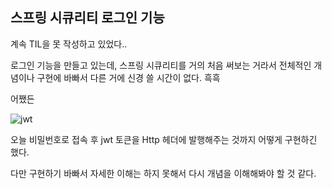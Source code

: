 ## 스프링 시큐리티 로그인 기능

계속 TIL을 못 작성하고 있었다..

로그인 기능을 만들고 있는데, 스프링 시큐리티를 거의 처음 써보는 거라서 전체적인 개념이나 구현에 바빠서 다른 거에 신경 쓸 시간이 없다. 흑흑

어쨌든 

![jwt](https://github.com/boseungk/TIL/assets/95980754/e208720d-8c2f-43c9-82b1-fb20a8f9d11e)

오늘 비밀번호로 접속 후 jwt 토큰을 Http 헤더에 발행해주는 것까지 어떻게 구현하긴 했다.

다만 구현하기 바빠서 자세한 이해는 하지 못해서 다시 개념을 이해해봐야 할 것 같다.
